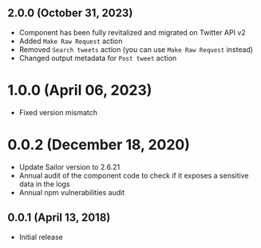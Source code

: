 ## 2.0.0 (October 31, 2023)
* Component has been fully revitalized and migrated on Twitter API v2 
* Added `Make Raw Request` action
* Removed `Search tweets` action (you can use `Make Raw Request` instead)
* Changed output metadata for `Post tweet` action

# 1.0.0 (April 06, 2023)
* Fixed version mismatch

# 0.0.2 (December 18, 2020)

* Update Sailor version to 2.6.21
* Annual audit of the component code to check if it exposes a sensitive data in the logs
* Annual npm vulnerabilities audit

## 0.0.1 (April 13, 2018)

* Initial release